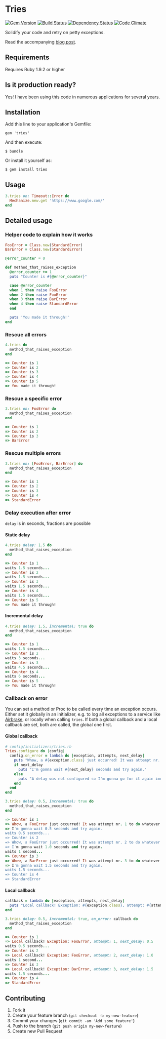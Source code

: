 # Tries

[![Gem Version](https://badge.fury.io/rb/tries.png)](http://badge.fury.io/rb/tries)
[![Build Status](https://secure.travis-ci.org/krautcomputing/tries.png)](http://travis-ci.org/krautcomputing/tries)
[![Dependency Status](https://gemnasium.com/krautcomputing/tries.png)](https://gemnasium.com/krautcomputing/tries)
[![Code Climate](https://codeclimate.com/github/krautcomputing/tries.png)](https://codeclimate.com/github/krautcomputing/tries)

Solidify your code and retry on petty exceptions.

Read the accompanying [blog post](http://www.krautcomputing.com/blog/2012/12/19/new-gem-tries/).

## Requirements

Requires Ruby 1.9.2 or higher

## Is it production ready?

Yes! I have been using this code in numerous applications for several years.

## Installation

Add this line to your application's Gemfile:

    gem 'tries'

And then execute:

    $ bundle

Or install it yourself as:

    $ gem install tries

## Usage

```ruby
3.tries on: Timeout::Error do
  Mechanize.new.get 'https://www.google.com/'
end
```

## Detailed usage

### Helper code to explain how it works

```ruby
FooError = Class.new(StandardError)
BarError = Class.new(StandardError)

@error_counter = 0

def method_that_raises_exception
  @error_counter += 1
  puts "Counter is #{@error_counter}"

  case @error_counter
  when 1 then raise FooError
  when 2 then raise FooError
  when 3 then raise BarError
  when 4 then raise StandardError
  end

  puts 'You made it through!'
end
```

### Rescue all errors

```ruby
4.tries do
  method_that_raises_exception
end

=> Counter is 1
=> Counter is 2
=> Counter is 3
=> Counter is 4
=> Counter is 5
=> You made it through!
```

### Rescue a specific error

```ruby
3.tries on: FooError do
  method_that_raises_exception
end

=> Counter is 1
=> Counter is 2
=> Counter is 3
=> BarError
```

### Rescue multiple errors

```ruby
3.tries on: [FooError, BarError] do
  method_that_raises_exception
end

=> Counter is 1
=> Counter is 2
=> Counter is 3
=> Counter is 4
=> StandardError
```

### Delay execution after error

`delay` is in seconds, fractions are possible

#### Static delay

```ruby
4.tries delay: 1.5 do
  method_that_raises_exception
end

=> Counter is 1
waits 1.5 seconds...
=> Counter is 2
waits 1.5 seconds...
=> Counter is 3
waits 1.5 seconds...
=> Counter is 4
waits 1.5 seconds...
=> Counter is 5
=> You made it through!
```

#### Incremental delay

```ruby
4.tries delay: 1.5, incremental: true do
  method_that_raises_exception
end

=> Counter is 1
waits 1.5 seconds...
=> Counter is 2
waits 3 seconds...
=> Counter is 3
waits 4.5 seconds...
=> Counter is 4
waits 6 seconds...
=> Counter is 5
=> You made it through!
```

### Callback on error

You can set a method or Proc to be called every time an exception occurs. Either set it globally in an initializer, e.g. to log all exceptions to a service like [Airbrake](https://airbrake.io/), or locally when calling `tries`. If both a global callback and a local callback are set, both are called, the global one first.

#### Global callback

```ruby
# config/initializers/tries.rb
Tries.configure do |config|
  config.on_error = lambda do |exception, attempts, next_delay|
    puts "Whow, a #{exception.class} just occurred! It was attempt nr. #{attempts} to do whatever I was doing."
    if next_delay
      puts "I'm gonna wait #{next_delay} seconds and try again."
    else
      puts "A delay was not configured so I'm gonna go for it again immediately."
    end
  end
end
```

```ruby
3.tries delay: 0.5, incremental: true do
  method_that_raises_exception
end

=> Counter is 1
=> Whow, a FooError just occurred! It was attempt nr. 1 to do whatever I was doing.
=> I'm gonna wait 0.5 seconds and try again.
waits 0.5 seconds...
=> Counter is 2
=> Whow, a FooError just occurred! It was attempt nr. 2 to do whatever I was doing.
=> I'm gonna wait 1.0 seconds and try again.
waits 1 second...
=> Counter is 3
=> Whow, a BarError just occurred! It was attempt nr. 3 to do whatever I was doing.
=> I'm gonna wait 1.5 seconds and try again.
waits 1.5 seconds...
=> Counter is 4
=> StandardError
```

#### Local callback

```ruby
callback = lambda do |exception, attempts, next_delay|
  puts "Local callback! Exception: #{exception.class}, attempt: #{attempts}, next_delay: #{next_delay}"
end

3.tries delay: 0.5, incremental: true, on_error: callback do
  method_that_raises_exception
end

=> Counter is 1
=> Local callback! Exception: FooError, attempt: 1, next_delay: 0.5
waits 0.5 seconds...
=> Counter is 2
=> Local callback! Exception: FooError, attempt: 2, next_delay: 1.0
waits 1 second...
=> Counter is 3
=> Local callback! Exception: BarError, attempt: 3, next_delay: 1.5
waits 1.5 seconds...
=> Counter is 4
=> StandardError
```

## Contributing

1. Fork it
2. Create your feature branch (`git checkout -b my-new-feature`)
3. Commit your changes (`git commit -am 'Add some feature'`)
4. Push to the branch (`git push origin my-new-feature`)
5. Create new Pull Request

